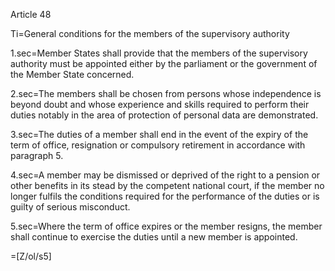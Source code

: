 Article 48

Ti=General conditions for the members of the supervisory authority

1.sec=Member States shall provide that the members of the supervisory authority must be appointed either by the parliament or the government of the Member State concerned.

2.sec=The members shall be chosen from persons whose independence is beyond doubt and whose experience and skills required to perform their duties notably in the area of protection of personal data are demonstrated.

3.sec=The duties of a member shall end in the event of the expiry of the term of office, resignation or compulsory retirement in accordance with paragraph 5.

4.sec=A member may be dismissed or deprived of the right to a pension or other benefits in its stead by the competent national court, if the member no longer fulfils the conditions required for the performance of the duties or is guilty of serious misconduct.

5.sec=Where the term of office expires or the member resigns, the member shall continue to exercise the duties until a new member is appointed.


=[Z/ol/s5]
